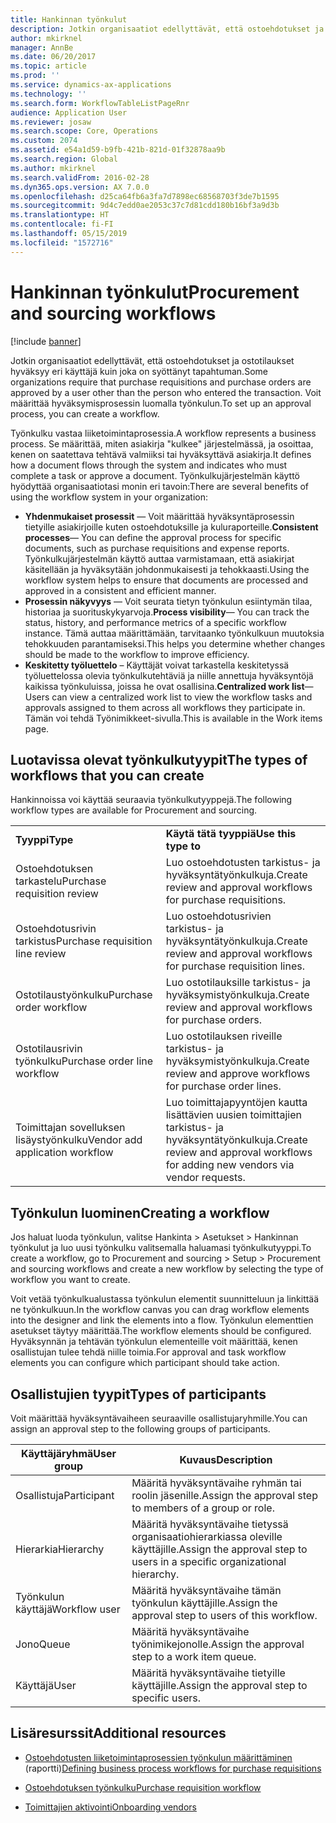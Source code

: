 ```yaml
---
title: Hankinnan työnkulut
description: Jotkin organisaatiot edellyttävät, että ostoehdotukset ja ostotilaukset hyväksyy eri käyttäjä kuin joka on syöttänyt tapahtuman. Voit määrittää hyväksymisprosessin luomalla työnkulun.
author: mkirknel
manager: AnnBe
ms.date: 06/20/2017
ms.topic: article
ms.prod: ''
ms.service: dynamics-ax-applications
ms.technology: ''
ms.search.form: WorkflowTableListPageRnr
audience: Application User
ms.reviewer: josaw
ms.search.scope: Core, Operations
ms.custom: 2074
ms.assetid: e54a1d59-b9fb-421b-821d-01f32878aa9b
ms.search.region: Global
ms.author: mkirknel
ms.search.validFrom: 2016-02-28
ms.dyn365.ops.version: AX 7.0.0
ms.openlocfilehash: d25ca64fb6a3fa7d7898ec68568703f3de7b1595
ms.sourcegitcommit: 9d4c7edd0ae2053c37c7d81cdd180b16bf3a9d3b
ms.translationtype: HT
ms.contentlocale: fi-FI
ms.lasthandoff: 05/15/2019
ms.locfileid: "1572716"
---
```

# <a name="procurement-and-sourcing-workflows"></a><span data-ttu-id="d3365-104">Hankinnan työnkulut</span><span class="sxs-lookup"><span data-stu-id="d3365-104">Procurement and sourcing workflows</span></span>

[!include [banner](../includes/banner.md)]

<span data-ttu-id="d3365-105">Jotkin organisaatiot edellyttävät, että ostoehdotukset ja ostotilaukset hyväksyy eri käyttäjä kuin joka on syöttänyt tapahtuman.</span><span class="sxs-lookup"><span data-stu-id="d3365-105">Some organizations require that purchase requisitions and purchase orders are approved by a user other than the person who entered the transaction.</span></span> <span data-ttu-id="d3365-106">Voit määrittää hyväksymisprosessin luomalla työnkulun.</span><span class="sxs-lookup"><span data-stu-id="d3365-106">To set up an approval process, you can create a workflow.</span></span>

<span data-ttu-id="d3365-107">Työnkulku vastaa liiketoimintaprosessia.</span><span class="sxs-lookup"><span data-stu-id="d3365-107">A workflow represents a business process.</span></span> <span data-ttu-id="d3365-108">Se määrittää, miten asiakirja "kulkee" järjestelmässä, ja osoittaa, kenen on saatettava tehtävä valmiiksi tai hyväksyttävä asiakirja.</span><span class="sxs-lookup"><span data-stu-id="d3365-108">It defines how a document flows through the system and indicates who must complete a task or approve a document.</span></span> <span data-ttu-id="d3365-109">Työnkulkujärjestelmän käyttö hyödyttää organisaatiotasi monin eri tavoin:</span><span class="sxs-lookup"><span data-stu-id="d3365-109">There are several benefits of using the workflow system in your organization:</span></span>
-   <span data-ttu-id="d3365-110">**Yhdenmukaiset prosessit** — Voit määrittää hyväksyntäprosessin tietyille asiakirjoille kuten ostoehdotuksille ja kuluraporteille.</span><span class="sxs-lookup"><span data-stu-id="d3365-110">**Consistent processes**— You can define the approval process for specific documents, such as purchase requisitions and expense reports.</span></span> <span data-ttu-id="d3365-111">Työnkulkujärjestelmän käyttö auttaa varmistamaan, että asiakirjat käsitellään ja hyväksytään johdonmukaisesti ja tehokkaasti.</span><span class="sxs-lookup"><span data-stu-id="d3365-111">Using the workflow system helps to ensure that documents are processed and approved in a consistent and efficient manner.</span></span>
-   <span data-ttu-id="d3365-112">**Prosessin näkyvyys** — Voit seurata tietyn työnkulun esiintymän tilaa, historiaa ja suorituskykyarvoja.</span><span class="sxs-lookup"><span data-stu-id="d3365-112">**Process visibility**— You can track the status, history, and performance metrics of a specific workflow instance.</span></span> <span data-ttu-id="d3365-113">Tämä auttaa määrittämään, tarvitaanko työnkulkuun muutoksia tehokkuuden parantamiseksi.</span><span class="sxs-lookup"><span data-stu-id="d3365-113">This helps you determine whether changes should be made to the workflow to improve efficiency.</span></span>
-   <span data-ttu-id="d3365-114">**Keskitetty työluettelo** – Käyttäjät voivat tarkastella keskitetyssä työluettelossa olevia työnkulkutehtäviä ja niille annettuja hyväksyntöjä kaikissa työnkuluissa, joissa he ovat osallisina.</span><span class="sxs-lookup"><span data-stu-id="d3365-114">**Centralized work list**— Users can view a centralized work list to view the workflow tasks and approvals assigned to them across all workflows they participate in.</span></span> <span data-ttu-id="d3365-115">Tämän voi tehdä Työnimikkeet-sivulla.</span><span class="sxs-lookup"><span data-stu-id="d3365-115">This is available in the Work items page.</span></span>

## <a name="the-types-of-workflows-that-you-can-create"></a><span data-ttu-id="d3365-116"> Luotavissa olevat työnkulkutyypit</span><span class="sxs-lookup"><span data-stu-id="d3365-116">The types of workflows that you can create</span></span>
<span data-ttu-id="d3365-117">Hankinnoissa voi käyttää seuraavia työnkulkutyyppejä.</span><span class="sxs-lookup"><span data-stu-id="d3365-117">The following workflow types are available for Procurement and sourcing.</span></span>

|                                  |                                                               |
|----------------------------------|---------------------------------------------------------------|
| <span data-ttu-id="d3365-118">**Tyyppi**</span><span class="sxs-lookup"><span data-stu-id="d3365-118">**Type**</span></span>                         | <span data-ttu-id="d3365-119">**Käytä tätä tyyppiä**</span><span class="sxs-lookup"><span data-stu-id="d3365-119">**Use this type to**</span></span>                                          |
| <span data-ttu-id="d3365-120">Ostoehdotuksen tarkastelu</span><span class="sxs-lookup"><span data-stu-id="d3365-120">Purchase requisition review</span></span>      | <span data-ttu-id="d3365-121">Luo ostoehdotusten tarkistus- ja hyväksyntätyönkulkuja.</span><span class="sxs-lookup"><span data-stu-id="d3365-121">Create review and approval workflows for purchase requisitions.</span></span>            |
| <span data-ttu-id="d3365-122">Ostoehdotusrivin tarkistus</span><span class="sxs-lookup"><span data-stu-id="d3365-122">Purchase requisition line review</span></span> | <span data-ttu-id="d3365-123">Luo ostoehdotusrivien tarkistus- ja hyväksyntätyönkulkuja.</span><span class="sxs-lookup"><span data-stu-id="d3365-123">Create review and approval workflows for purchase requisition lines.</span></span>       |
| <span data-ttu-id="d3365-124">Ostotilaustyönkulku</span><span class="sxs-lookup"><span data-stu-id="d3365-124">Purchase order workflow</span></span>          | <span data-ttu-id="d3365-125">Luo ostotilauksille tarkistus- ja hyväksymistyönkulkuja.</span><span class="sxs-lookup"><span data-stu-id="d3365-125">Create review and approval workflows for purchase orders.</span></span>     |
| <span data-ttu-id="d3365-126">Ostotilausrivin työnkulku</span><span class="sxs-lookup"><span data-stu-id="d3365-126">Purchase order line workflow</span></span>     | <span data-ttu-id="d3365-127">Luo ostotilauksen riveille tarkistus- ja hyväksymistyönkulkuja.</span><span class="sxs-lookup"><span data-stu-id="d3365-127">Create review and approve workflows for purchase order lines.</span></span> |
| <span data-ttu-id="d3365-128">Toimittajan sovelluksen lisäystyönkulku</span><span class="sxs-lookup"><span data-stu-id="d3365-128">Vendor add application workflow</span></span>  | <span data-ttu-id="d3365-129">Luo toimittajapyyntöjen kautta lisättävien uusien toimittajien tarkistus- ja hyväksyntätyönkulkuja.</span><span class="sxs-lookup"><span data-stu-id="d3365-129">Create review and approval workflows for adding new vendors via vendor requests.</span></span> |

## <a name="creating-a-workflow"></a><span data-ttu-id="d3365-130">Työnkulun luominen</span><span class="sxs-lookup"><span data-stu-id="d3365-130">Creating a workflow</span></span>

<span data-ttu-id="d3365-131">Jos haluat luoda työnkulun, valitse Hankinta &gt; Asetukset &gt; Hankinnan työnkulut ja luo uusi työnkulku valitsemalla haluamasi työnkulkutyyppi.</span><span class="sxs-lookup"><span data-stu-id="d3365-131">To create a workflow, go to Procurement and sourcing &gt; Setup &gt; Procurement and sourcing workflows and create a new workflow by selecting the type of workflow you want to create.</span></span>  

<span data-ttu-id="d3365-132">Voit vetää työnkulkualustassa työnkulun elementit suunnitteluun ja linkittää ne työnkulkuun.</span><span class="sxs-lookup"><span data-stu-id="d3365-132">In the workflow canvas you can drag workflow elements into the designer and link the elements into a flow.</span></span> <span data-ttu-id="d3365-133">Työnkulun elementtien asetukset täytyy määrittää.</span><span class="sxs-lookup"><span data-stu-id="d3365-133">The workflow elements should be configured.</span></span> <span data-ttu-id="d3365-134">Hyväksynnän ja tehtävän työnkulun elementeille voit määrittää, kenen osallistujan tulee tehdä niille toimia.</span><span class="sxs-lookup"><span data-stu-id="d3365-134">For approval and task workflow elements you can configure which participant should take action.</span></span>

## <a name="types-of-participants"></a><span data-ttu-id="d3365-135">Osallistujien tyypit</span><span class="sxs-lookup"><span data-stu-id="d3365-135">Types of participants</span></span>

<span data-ttu-id="d3365-136">Voit määrittää hyväksyntävaiheen seuraaville osallistujaryhmille.</span><span class="sxs-lookup"><span data-stu-id="d3365-136">You can assign an approval step to the following groups of participants.</span></span>

| <span data-ttu-id="d3365-137">Käyttäjäryhmä</span><span class="sxs-lookup"><span data-stu-id="d3365-137">User group</span></span>    | <span data-ttu-id="d3365-138">Kuvaus</span><span class="sxs-lookup"><span data-stu-id="d3365-138">Description</span></span>                                                               |
|---------------|---------------------------------------------------------------------------|
| <span data-ttu-id="d3365-139">Osallistuja</span><span class="sxs-lookup"><span data-stu-id="d3365-139">Participant</span></span>   | <span data-ttu-id="d3365-140">Määritä hyväksyntävaihe ryhmän tai roolin jäsenille.</span><span class="sxs-lookup"><span data-stu-id="d3365-140">Assign the approval step to members of a group or role.</span></span>                   |
| <span data-ttu-id="d3365-141">Hierarkia</span><span class="sxs-lookup"><span data-stu-id="d3365-141">Hierarchy</span></span>     | <span data-ttu-id="d3365-142">Määritä hyväksyntävaihe tietyssä organisaatiohierarkiassa oleville käyttäjille.</span><span class="sxs-lookup"><span data-stu-id="d3365-142">Assign the approval step to users in a specific organizational hierarchy.</span></span> |
| <span data-ttu-id="d3365-143">Työnkulun käyttäjä</span><span class="sxs-lookup"><span data-stu-id="d3365-143">Workflow user</span></span> | <span data-ttu-id="d3365-144">Määritä hyväksyntävaihe tämän työnkulun käyttäjille.</span><span class="sxs-lookup"><span data-stu-id="d3365-144">Assign the approval step to users of this workflow.</span></span>                       |
| <span data-ttu-id="d3365-145">Jono</span><span class="sxs-lookup"><span data-stu-id="d3365-145">Queue</span></span>         | <span data-ttu-id="d3365-146">Määritä hyväksyntävaihe työnimikejonolle.</span><span class="sxs-lookup"><span data-stu-id="d3365-146">Assign the approval step to a work item queue.</span></span>                            |
| <span data-ttu-id="d3365-147">Käyttäjä</span><span class="sxs-lookup"><span data-stu-id="d3365-147">User</span></span>          | <span data-ttu-id="d3365-148">Määritä hyväksyntävaihe tietyille käyttäjille.</span><span class="sxs-lookup"><span data-stu-id="d3365-148">Assign the approval step to specific users.</span></span>                               |



## <a name="additional-resources"></a><span data-ttu-id="d3365-149">Lisäresurssit</span><span class="sxs-lookup"><span data-stu-id="d3365-149">Additional resources</span></span>

- <span data-ttu-id="d3365-150">[Ostoehdotusten liiketoimintaprosessien työnkulun määrittäminen](https://mbs.microsoft.com/customersource/Global/AX/learning/documentation/white-papers/Defining_business_process_workflows_for_purchase_requisitions) (raportti)</span><span class="sxs-lookup"><span data-stu-id="d3365-150">[Defining business process workflows for purchase requisitions](https://mbs.microsoft.com/customersource/Global/AX/learning/documentation/white-papers/Defining_business_process_workflows_for_purchase_requisitions)</span></span>

- [<span data-ttu-id="d3365-151">Ostoehdotuksen työnkulku</span><span class="sxs-lookup"><span data-stu-id="d3365-151">Purchase requisition workflow</span></span>](purchase-requisitions-workflow.md)

- [<span data-ttu-id="d3365-152">Toimittajien aktivointi</span><span class="sxs-lookup"><span data-stu-id="d3365-152">Onboarding vendors</span></span>](vendor-onboarding.md)

